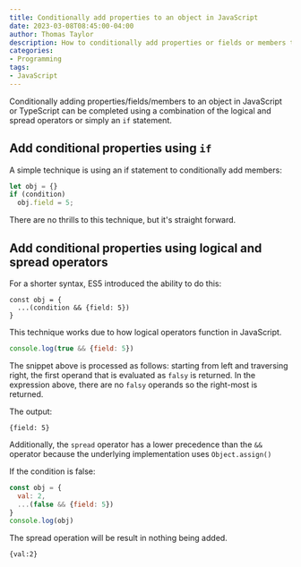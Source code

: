 ```yaml
---
title: Conditionally add properties to an object in JavaScript
date: 2023-03-08T08:45:00-04:00
author: Thomas Taylor
description: How to conditionally add properties or fields or members to an object in JavaScript or TypeScript
categories:
- Programming
tags:
- JavaScript
---
```


Conditionally adding properties/fields/members to an object in JavaScript or TypeScript can be completed using a combination of the logical and spread operators or simply an `if` statement.

## Add conditional properties using `if`

A simple technique is using an if statement to conditionally add members:

```javascript
let obj = {}
if (condition)
  obj.field = 5;
```

There are no thrills to this technique, but it's straight forward.

## Add conditional properties using logical and spread operators

For a shorter syntax, ES5 introduced the ability to do this:

```javscript
const obj = {
  ...(condition && {field: 5})
}
```

This technique works due to how logical operators function in JavaScript.

```javascript
console.log(true && {field: 5})
```

The snippet above is processed as follows: starting from left and traversing right, the first operand that is evaluated as `falsy` is returned. In the expression above, there are no `falsy` operands so the right-most is returned.

The output:

```text
{field: 5}
```

Additionally, the `spread` operator has a lower precedence than the `&&` operator because the underlying implementation uses `Object.assign()`

If the condition is false:

```javascript
const obj = {
  val: 2,
  ...(false && {field: 5})
}
console.log(obj)
```

The spread operation will be result in nothing being added.

```text
{val:2}
```